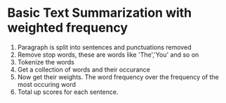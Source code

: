# Basic Text Summarization with weighted frequency

1) Paragraph is split into sentences and punctuations removed
2) Remove stop words, these are words like 'The','You' and so on
3) Tokenize the words
4) Get a collection of words and their occurance
5) Now get their weights. The word frequency over the frequency of the most occuring word
6) Total up scores for each sentence.
